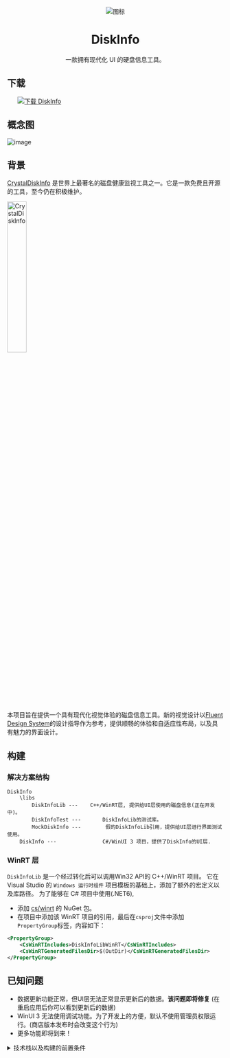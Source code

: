 <p align="center">
    <img alt="图标" src="https://user-images.githubusercontent.com/6630660/207081052-89642cf8-6a84-456d-9c96-e2db354ff3d6.png" align="center"/>
    <h1 align="center"> DiskInfo </h1>
    <p align="center">
        一款拥有现代化 UI 的硬盘信息工具。
    </p>
</p>

## 下载
<a style="margin-left:24px" href="https://www.microsoft.com/store/productId/9PLQ8DP73ZDF">
    <picture>
        <source media="(prefers-color-scheme: dark)" srcset="https://get.microsoft.com/images/zh-cn%20light.svg" />
        <source media="(prefers-color-scheme: light)" srcset="https://get.microsoft.com/images/zh-cn%20dark.svg" />
        <img style="vertical-align:middle" src="https://get.microsoft.com/images/zh-cn%20dark.svg" alt="下载 DiskInfo" />
    </picture>
</a>
 

## 概念图
![image](https://user-images.githubusercontent.com/6630660/212543495-ffba1279-bf86-4f4e-8568-8b8941edcfed.png)

## 背景
[CrystalDiskInfo](https://github.com/hiyohiyo/CrystalDiskInfo) 是世界上最著名的磁盘健康监视工具之一。它是一款免费且开源的工具，至今仍在积极维护。

<img alt="CrystalDiskInfo" src="https://user-images.githubusercontent.com/6630660/212543605-d8d80feb-b7d1-4d63-b528-0e98b1cff968.png" style="width:30%" />

本项目旨在提供一个具有现代化视觉体验的磁盘信息工具。新的视觉设计以[Fluent Design System](https://www.microsoft.com/design/fluent/)的设计指导作为参考，提供顺畅的体验和自适应性布局，以及具有魅力的界面设计。

## 构建
### 解决方案结构
```
DiskInfo
    \libs
        DiskInfoLib ---    C++/WinRT层, 提供给UI层使用的磁盘信息(正在开发中)。
        DiskInfoTest ---       DiskInfoLib的测试库。
        MockDiskInfo ---        假的DiskInfoLib引用，提供给UI层进行界面测试使用。
    DiskInfo ---               C#/WinUI 3 项目，提供了DiskInfo的UI层.
```
### WinRT 层
`DiskInfoLib` 是一个经过转化后可以调用Win32 API的 C++/WinRT 项目。
它在 Visual Studio 的 `Windows 运行时组件` 项目模板的基础上，添加了额外的宏定义以及库路径。
为了能够在 C# 项目中使用(.NET6),
- 添加 [cs/winrt](https://github.com/microsoft/cswinrt) 的 NuGet 包。
- 在项目中添加该 WinRT 项目的引用，最后在`csproj`文件中添加`PropertyGroup`标签，内容如下：
```xml
<PropertyGroup>
    <CsWinRTIncludes>DiskInfoLibWinRT</CsWinRTIncludes>
    <CsWinRTGeneratedFilesDir>$(OutDir)</CsWinRTGeneratedFilesDir>
</PropertyGroup>
```


## 已知问题
- 数据更新功能正常，但UI层无法正常显示更新后的数据。**该问题即将修复** (在重启应用后你可以看到更新后的数据)
- WinUI 3 无法使用调试功能。为了开发上的方便，默认不使用管理员权限运行。(商店版本发布时会改变这个行为)
- 更多功能即将到来！

<details>
    <summary>技术栈以及构建的前置条件</summary>

## 技术栈

### 文档

- [WinUI 3](https://learn.microsoft.com/en-us/windows/apps/winui/winui3/)

- [Windows Runtime](https://learn.microsoft.com/en-us/windows/uwp/cpp-and-winrt-apis/intro-to-using-cpp-with-winrt)

- [Windows App SDK](https://learn.microsoft.com/zh-tw/windows/apps/windows-app-sdk/)

### 开发环境

- Visual Studio 2022

- 使用 C++ 的桌面开发

- 通用 Windows 平台开发

- .NET 桌面开发

- Windows SDK 22621

- 适用于最新v143 生成工具的 C++ ATL(x86 和 x64)

- 适用于最新v143 生成工具的 C++ MFC(x86 和 x64)

### XAML 控件库

- [WinUI 3](https://learn.microsoft.com/en-us/windows/apps/winui/winui3)

- [Windows Community Toolkit](https://github.com/CommunityToolkit/WindowsCommunityToolkit)

- [Syncfusion WinUI Controls](https://www.syncfusion.com/winui-controls)
</details>
